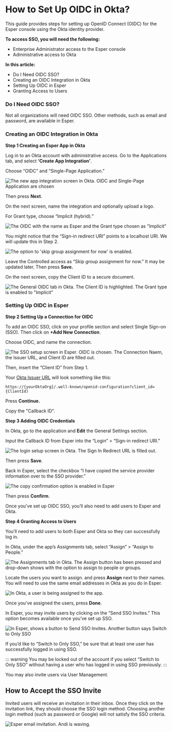 # How to Set Up OIDC in Okta?

This guide provides steps for setting up OpenID Connect (OIDC) for the Esper console using the Okta identity provider. 

**To access SSO, you will need the following:**
- Enterprise Administrator access to the Esper console 
- Administrative access to Okta

**In this article:**
- Do I Need OIDC SSO? 
- Creating an OIDC Integration in Okta 
- Setting Up OIDC in Esper 
- Granting Access to Users

### Do I Need OIDC SSO? 

Not all organizations will need OIDC SSO. Other methods, such as email and password, are available in Esper. 

### Creating an OIDC Integration in Okta 

**Step 1 Creating an Esper App in Okta**

Log in to an Okta account with administrative access. Go to the Applications tab, and select **‘Create App Integration’**. 

Choose “OIDC” and “Single-Page Application.” 

![The new app integration screen in Okta. OIDC and Single-Page Application are chosen](./images/oidcokta/create-oidc-app-in-okta.png)

Then press **Next**. 

On the next screen, name the integration and optionally upload a logo.  

For Grant type, choose “Implicit (hybrid).” 

![The OIDC with the name as Esper and the Grant type chosen as "Implicit"](./images/oidcokta/new-single-page-app-in-okta.png)


You might notice that the “Sign-in redirect URI” points to a localhost URI. We will update this in Step 2.

![The option to 'skip group assignment for now' is enabled.](./images/oidcokta/skip-group-assignments.png)

Leave the Controlled access as “Skip group assignment for now.” It may be updated later. Then press **Save.** 

On the next screen, copy the Client ID to a secure document. 

![The General OIDC tab in Okta. The Client ID is highlighted. The Grant type is enabled to "Implicit"](./images/oidcokta/general-OIDC-details.png)

### Setting Up OIDC in Esper 

**Step 2 Setting Up a Connection for OIDC** 

To add an OIDC SSO,  click on your profile section and select Single Sign-on (SSO). Then click on **+Add New Connection**. 

Choose OIDC, and name the connection. 

![The SSO setup screen in Esper. OIDC is chosen. The Connection Naem, the Issuer URL, and Client ID are filled out.](./images/oidcokta/add-new-sso-connection-oidc-in-esper.png)

Then, insert the “Client ID” from Step 1. 

Your [Okta Issuer URL](https://support.okta.com/help/s/article/What-is-theIssuerlocated-under-the-OpenID-Connect-ID-Token-app-settings-used-for?language=en_US#:~:text=By%20default%2C%20the%20Issuer%20is,auth.oktaice.com%20) will look something like this: 

```https://{yourOktaOrg}/.well-known/openid-configuration?client_id={ClientId)```

Press **Continue.** 

Copy the "Callback ID".

**Step 3 Adding OIDC Credentials** 

In Okta, go to the application and **Edit** the General Settings section. 

Input the Callback ID from Esper into the “Login” > “Sign-in redirect URI.” 

![The login setup screen in Okta. The Sign In Redirect URL is filled out.](./images/oidcokta/sign-in-redirect-in-okta.png)

Then press **Save**. 

Back in Esper, select the checkbox “I have copied the service provider information over to the SSO provider.” 

![The copy confirmation option is enabled in Esper](./images/oidcokta/copy-confirmation.png)

Then press **Confirm**. 

Once you’ve set up OIDC SSO, you’ll also need to add users to Esper and Okta. 

**Step 4 Granting Access to Users**

You’ll need to add users to both Esper and Okta so they can successfully log in. 

In Okta, under the app’s Assignments tab, select “Assign” > “Assign to People.” 

![The Assignments tab in Okta. The Assign button has been pressed and drop-down shows with the option to assign to people or groups.](./images/oidcokta/assignments-in-okta.png)

Locate the users you want to assign. and press **Assign** next to their names.  You will need to use the same email addresses in Okta as you do in Esper.

![In Okta, a user is being assigned to the app.](./images/oidcokta/user-being-assigned.png)

Once you’ve assigned the users, press **Done**. 

In Esper, you may invite users by clicking on the “Send SSO Invites.” This option becomes available once you’ve set up SSO. 

![In Esper, shows a button to Send SSO Invites. Another button says Switch to Only SSO](./images/oidcokta/authentication-sso-invites-and-switch.png)

If you’d like to “Switch to Only SSO,” be sure that at least one user has successfully logged in using SSO. 

::: warning
You may be locked out of the account if you select “Switch to Only SSO” without having a user who has logged in using SSO previously.
::: 

You may also invite users via User Management. 

## How to Accept the SSO Invite 

Invited users will receive an invitation in their inbox. Once they click on the invitation link, they should choose the SSO login method. Choosing another login method (such as password or Google) will not satisfy the SSO criteria. 

![Esper email invitation. Andi is waving.](./images/oidcokta/esper-email.png)
